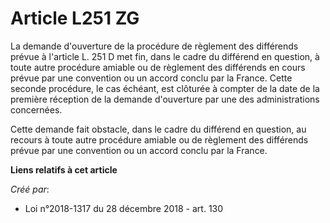 # Article L251 ZG

La demande d'ouverture de la procédure de règlement des différends prévue à l'article L. 251 D met fin, dans le cadre du
différend en question, à toute autre procédure amiable ou de règlement des différends en cours prévue par une convention ou
un accord conclu par la France. Cette seconde procédure, le cas échéant, est clôturée à compter de la date de la première
réception de la demande d'ouverture par une des administrations concernées.

Cette demande fait obstacle, dans le cadre du différend en question, au recours à toute autre procédure amiable ou de
règlement des différends prévue par une convention ou un accord conclu par la France.

**Liens relatifs à cet article**

_Créé par_:

  - Loi n°2018-1317 du 28 décembre 2018 - art. 130

